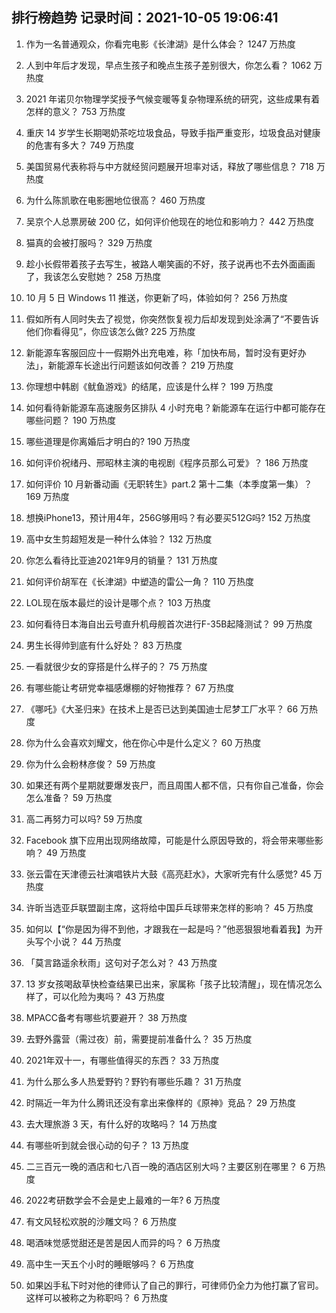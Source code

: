 
## 排行榜趋势 记录时间：2021-10-05 19:06:41
  
  1. 作为一名普通观众，你看完电影《长津湖》是什么体会？ 1247 万热度
    
  2. 人到中年后才发现，早点生孩子和晚点生孩子差别很大，你怎么看？ 1062 万热度
    
  3. 2021 年诺贝尔物理学奖授予气候变暖等复杂物理系统的研究，这些成果有着怎样的意义？ 753 万热度
    
  4. 重庆 14 岁学生长期喝奶茶吃垃圾食品，导致手指严重变形，垃圾食品对健康的危害有多大？ 749 万热度
    
  5. 美国贸易代表称将与中方就经贸问题展开坦率对话，释放了哪些信息？ 718 万热度
    
  6. 为什么陈凯歌在电影圈地位很高？ 460 万热度
    
  7. 吴京个人总票房破 200 亿，如何评价他现在的地位和影响力？ 442 万热度
    
  8. 猫真的会被打服吗？ 329 万热度
    
  9. 趁小长假带着孩子去写生，被路人嘲笑画的不好，孩子说再也不去外面画画了，我该怎么安慰她？ 258 万热度
    
  10. 10 月 5 日 Windows 11 推送，你更新了吗，体验如何？ 256 万热度
    
  11. 假如所有人同时失去了视觉，你突然恢复视力后却发现到处涂满了“不要告诉他们你看得见”，你应该怎么做? 225 万热度
    
  12. 新能源车客服回应十一假期外出充电难，称「加快布局，暂时没有更好办法」，新能源车长途出行问题该如何改善？ 219 万热度
    
  13. 你理想中韩剧《鱿鱼游戏》的结尾，应该是什么样？ 199 万热度
    
  14. 如何看待新能源车高速服务区排队 4 小时充电？新能源车在运行中都可能存在哪些问题？ 190 万热度
    
  15. 哪些道理是你离婚后才明白的? 190 万热度
    
  16. 如何评价祝绪丹、邢昭林主演的电视剧《程序员那么可爱》？ 186 万热度
    
  17. 如何评价 10 月新番动画《无职转生》part.2 第十二集（本季度第一集）？ 169 万热度
    
  18. 想换iPhone13，预计用4年，256G够用吗？有必要买512G吗? 152 万热度
    
  19. 高中女生剪超短发是一种什么体验？ 132 万热度
    
  20. 你怎么看待比亚迪2021年9月的销量？ 131 万热度
    
  21. 如何评价胡军在《长津湖》中塑造的雷公一角？ 110 万热度
    
  22. LOL现在版本最烂的设计是哪个点？ 103 万热度
    
  23. 如何看待日本海自出云号直升机母舰首次进行F-35B起降测试？ 99 万热度
    
  24. 男生长得帅到底有什么好处？ 83 万热度
    
  25. 一看就很少女的穿搭是什么样子的？ 75 万热度
    
  26. 有哪些能让考研党幸福感爆棚的好物推荐？ 67 万热度
    
  27. 《哪吒》《大圣归来》在技术上是否已达到美国迪士尼梦工厂水平？ 66 万热度
    
  28. 你为什么会喜欢刘耀文，他在你心中是什么定义？ 60 万热度
    
  29. 你为什么会粉林彦俊？ 59 万热度
    
  30. 如果还有两个星期就要爆发丧尸，而且周围人都不信，只有你自己准备，你会怎么准备？ 59 万热度
    
  31. 高二再努力可以吗? 59 万热度
    
  32. Facebook 旗下应用出现网络故障，可能是什么原因导致的，将会带来哪些影响？ 49 万热度
    
  33. 张云雷在天津德云社演唱铁片大鼓《高亮赶水》，大家听完有什么感觉? 45 万热度
    
  34. 许昕当选亚乒联盟副主席，这将给中国乒乓球带来怎样的影响？ 45 万热度
    
  35. 如何以【“你是因为得不到他，才跟我在一起是吗？”他恶狠狠地看着我】为开头写个小说？ 44 万热度
    
  36. 「莫言路遥余秋雨」这句对子怎么对？ 43 万热度
    
  37. 13 岁女孩喝敌草快检查结果已出来，家属称「孩子比较清醒」，现在情况怎么样了，可以化险为夷吗？ 43 万热度
    
  38. MPACC备考有哪些坑要避开？ 38 万热度
    
  39. 去野外露营（需过夜）前，需要提前准备什么？ 35 万热度
    
  40. 2021年双十一，有哪些值得买的东西？ 33 万热度
    
  41. 为什么那么多人热爱野钓？野钓有哪些乐趣？ 31 万热度
    
  42. 时隔近一年为什么腾讯还没有拿出来像样的《原神》竞品？ 29 万热度
    
  43. 去大理旅游 3 天，有什么好的攻略吗？ 14 万热度
    
  44. 有哪些听到就会很心动的句子？ 13 万热度
    
  45. 二三百元一晚的酒店和七八百一晚的酒店区别大吗？主要区别在哪里？ 6 万热度
    
  46. 2022考研数学会不会是史上最难的一年? 6 万热度
    
  47. 有文风轻松欢脱的沙雕文吗？ 6 万热度
    
  48. 喝酒味觉感觉甜还是苦是因人而异的吗？ 6 万热度
    
  49. 高中生一天五个小时的睡眠够吗？ 6 万热度
    
  50. 如果凶手私下时对他的律师认了自己的罪行，可律师仍全力为他打赢了官司。这样可以被称之为称职吗？ 6 万热度
    